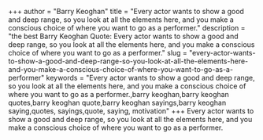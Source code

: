 +++
author = "Barry Keoghan"
title = "Every actor wants to show a good and deep range, so you look at all the elements here, and you make a conscious choice of where you want to go as a performer."
description = "the best Barry Keoghan Quote: Every actor wants to show a good and deep range, so you look at all the elements here, and you make a conscious choice of where you want to go as a performer."
slug = "every-actor-wants-to-show-a-good-and-deep-range-so-you-look-at-all-the-elements-here-and-you-make-a-conscious-choice-of-where-you-want-to-go-as-a-performer"
keywords = "Every actor wants to show a good and deep range, so you look at all the elements here, and you make a conscious choice of where you want to go as a performer.,barry keoghan,barry keoghan quotes,barry keoghan quote,barry keoghan sayings,barry keoghan saying,quotes, sayings,quote, saying, motivation"
+++
Every actor wants to show a good and deep range, so you look at all the elements here, and you make a conscious choice of where you want to go as a performer.
